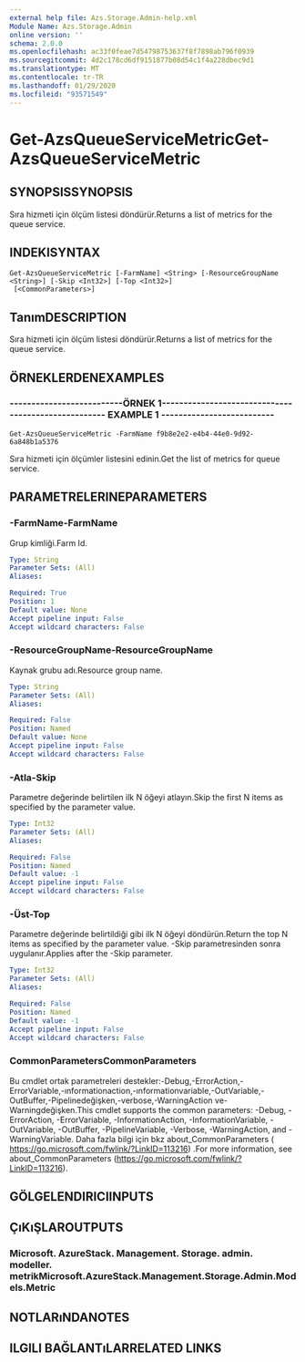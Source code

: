 ```yaml
---
external help file: Azs.Storage.Admin-help.xml
Module Name: Azs.Storage.Admin
online version: ''
schema: 2.0.0
ms.openlocfilehash: ac33f0feae7d54798753637f8f7898ab796f0939
ms.sourcegitcommit: 4d2c178cd6df9151877b08d54c1f4a228dbec9d1
ms.translationtype: MT
ms.contentlocale: tr-TR
ms.lasthandoff: 01/29/2020
ms.locfileid: "93571549"
---
```

# <span data-ttu-id="41dbe-101">Get-AzsQueueServiceMetric</span><span class="sxs-lookup"><span data-stu-id="41dbe-101">Get-AzsQueueServiceMetric</span></span>

## <span data-ttu-id="41dbe-102">SYNOPSIS</span><span class="sxs-lookup"><span data-stu-id="41dbe-102">SYNOPSIS</span></span>
<span data-ttu-id="41dbe-103">Sıra hizmeti için ölçüm listesi döndürür.</span><span class="sxs-lookup"><span data-stu-id="41dbe-103">Returns a list of metrics for the queue service.</span></span>

## <span data-ttu-id="41dbe-104">INDEKI</span><span class="sxs-lookup"><span data-stu-id="41dbe-104">SYNTAX</span></span>

```
Get-AzsQueueServiceMetric [-FarmName] <String> [-ResourceGroupName <String>] [-Skip <Int32>] [-Top <Int32>]
 [<CommonParameters>]
```

## <span data-ttu-id="41dbe-105">Tanım</span><span class="sxs-lookup"><span data-stu-id="41dbe-105">DESCRIPTION</span></span>
<span data-ttu-id="41dbe-106">Sıra hizmeti için ölçüm listesi döndürür.</span><span class="sxs-lookup"><span data-stu-id="41dbe-106">Returns a list of metrics for the queue service.</span></span>

## <span data-ttu-id="41dbe-107">ÖRNEKLERDEN</span><span class="sxs-lookup"><span data-stu-id="41dbe-107">EXAMPLES</span></span>

### <span data-ttu-id="41dbe-108">--------------------------ÖRNEK 1--------------------------</span><span class="sxs-lookup"><span data-stu-id="41dbe-108">-------------------------- EXAMPLE 1 --------------------------</span></span>
```
Get-AzsQueueServiceMetric -FarmName f9b8e2e2-e4b4-44e0-9d92-6a848b1a5376
```

<span data-ttu-id="41dbe-109">Sıra hizmeti için ölçümler listesini edinin.</span><span class="sxs-lookup"><span data-stu-id="41dbe-109">Get the list of metrics for queue service.</span></span>

## <span data-ttu-id="41dbe-110">PARAMETRELERINE</span><span class="sxs-lookup"><span data-stu-id="41dbe-110">PARAMETERS</span></span>

### <span data-ttu-id="41dbe-111">-FarmName</span><span class="sxs-lookup"><span data-stu-id="41dbe-111">-FarmName</span></span>
<span data-ttu-id="41dbe-112">Grup kimliği.</span><span class="sxs-lookup"><span data-stu-id="41dbe-112">Farm Id.</span></span>

```yaml
Type: String
Parameter Sets: (All)
Aliases: 

Required: True
Position: 1
Default value: None
Accept pipeline input: False
Accept wildcard characters: False
```

### <span data-ttu-id="41dbe-113">-ResourceGroupName</span><span class="sxs-lookup"><span data-stu-id="41dbe-113">-ResourceGroupName</span></span>
<span data-ttu-id="41dbe-114">Kaynak grubu adı.</span><span class="sxs-lookup"><span data-stu-id="41dbe-114">Resource group name.</span></span>

```yaml
Type: String
Parameter Sets: (All)
Aliases: 

Required: False
Position: Named
Default value: None
Accept pipeline input: False
Accept wildcard characters: False
```

### <span data-ttu-id="41dbe-115">-Atla</span><span class="sxs-lookup"><span data-stu-id="41dbe-115">-Skip</span></span>
<span data-ttu-id="41dbe-116">Parametre değerinde belirtilen ilk N öğeyi atlayın.</span><span class="sxs-lookup"><span data-stu-id="41dbe-116">Skip the first N items as specified by the parameter value.</span></span>

```yaml
Type: Int32
Parameter Sets: (All)
Aliases: 

Required: False
Position: Named
Default value: -1
Accept pipeline input: False
Accept wildcard characters: False
```

### <span data-ttu-id="41dbe-117">-Üst</span><span class="sxs-lookup"><span data-stu-id="41dbe-117">-Top</span></span>
<span data-ttu-id="41dbe-118">Parametre değerinde belirtildiği gibi ilk N öğeyi döndürün.</span><span class="sxs-lookup"><span data-stu-id="41dbe-118">Return the top N items as specified by the parameter value.</span></span>
<span data-ttu-id="41dbe-119">-Skip parametresinden sonra uygulanır.</span><span class="sxs-lookup"><span data-stu-id="41dbe-119">Applies after the -Skip parameter.</span></span>

```yaml
Type: Int32
Parameter Sets: (All)
Aliases: 

Required: False
Position: Named
Default value: -1
Accept pipeline input: False
Accept wildcard characters: False
```

### <span data-ttu-id="41dbe-120">CommonParameters</span><span class="sxs-lookup"><span data-stu-id="41dbe-120">CommonParameters</span></span>
<span data-ttu-id="41dbe-121">Bu cmdlet ortak parametreleri destekler:-Debug,-ErrorAction,-ErrorVariable,-ınformationaction,-ınformationvariable,-OutVariable,-OutBuffer,-Pipelinedeğişken,-verbose,-WarningAction ve-Warningdeğişken.</span><span class="sxs-lookup"><span data-stu-id="41dbe-121">This cmdlet supports the common parameters: -Debug, -ErrorAction, -ErrorVariable, -InformationAction, -InformationVariable, -OutVariable, -OutBuffer, -PipelineVariable, -Verbose, -WarningAction, and -WarningVariable.</span></span> <span data-ttu-id="41dbe-122">Daha fazla bilgi için bkz about_CommonParameters ( https://go.microsoft.com/fwlink/?LinkID=113216) .</span><span class="sxs-lookup"><span data-stu-id="41dbe-122">For more information, see about_CommonParameters (https://go.microsoft.com/fwlink/?LinkID=113216).</span></span>

## <span data-ttu-id="41dbe-123">GÖLGELENDIRICI</span><span class="sxs-lookup"><span data-stu-id="41dbe-123">INPUTS</span></span>

## <span data-ttu-id="41dbe-124">ÇıKıŞLAR</span><span class="sxs-lookup"><span data-stu-id="41dbe-124">OUTPUTS</span></span>

### <span data-ttu-id="41dbe-125">Microsoft. AzureStack. Management. Storage. admin. modeller. metrik</span><span class="sxs-lookup"><span data-stu-id="41dbe-125">Microsoft.AzureStack.Management.Storage.Admin.Models.Metric</span></span>

## <span data-ttu-id="41dbe-126">NOTLARıNDA</span><span class="sxs-lookup"><span data-stu-id="41dbe-126">NOTES</span></span>

## <span data-ttu-id="41dbe-127">ILGILI BAĞLANTıLAR</span><span class="sxs-lookup"><span data-stu-id="41dbe-127">RELATED LINKS</span></span>

